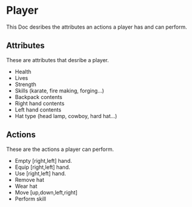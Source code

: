 # Player

This Doc desribes the attributes an actions a player has and can perform.

## Attributes

These are attributes that desribe a player.

* Health
* Lives
* Strength
* Skills (karate, fire making, forging...)
* Backpack contents
* Right hand contents
* Left hand contents
* Hat type (head lamp, cowboy, hard hat...)

## Actions

These are the actions a player can perform.

* Empty [right,left] hand.
* Equip [right,left] hand.
* Use [right,left] hand.
* Remove hat
* Wear hat
* Move [up,down,left,right]
* Perform skill
